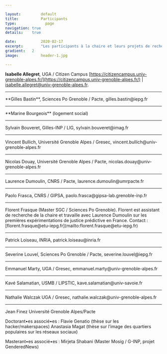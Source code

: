 ```yaml
---

layout:			default
title:  		Participants
type:			  page
navigation: true
details:    true

date:   		2020-02-17
excerpt: 		"Les participants à la chaire et leurs projets de recherche"
gradient: 	2
image: 			header-1.jpg

---
```


**Isabelle Allegret**, UGA / Citizen Campus [https://citizencampus.univ-grenoble-alpes.fr/](https://citizencampus.univ-grenoble-alpes.fr/) | [isabelle.allegret@univ-grenoble-alpes.fr](mailto:isabelle.allegret@univ-grenoble-alpes.fr).
<hr>
**Gilles Bastin**, Sciences Po Grenoble / Pacte, gilles.bastin@iepg.fr
<hr>
**Marine Bourgeois** (logement social)
<hr>
Sylvain Bouveret, Gilles-INP / LIG, sylvain.bouveret@imag.fr
<hr>
Vincent Bullich, Université Grenoble Alpes / Gresec, vincent.bullich@univ-grenoble-alpes.fr
<hr>
Nicolas Douay, Université Grenoble Alpes / Pacte, nicolas.douay@univ-grenoble-alpes.fr
<hr>
Laurence Dumoulin, CNRS / Pacte, laurence.dumoulin@umrpacte.fr
<hr>
Paolo Frasca, CNRS / GIPSA, paolo.frasca@gipsa-lab.grenoble-inp.fr
<hr>
Florent Frasque (Master SGC / Sciences Po Grenoble). Florent est assistant de recherche de la chaire et travaille avec Laurence Dumoulin sur les premières expérimentations de justice prédictive en France. Contact : [florent.frasque@etu-iepg.fr](mailto:florent.frasque@etu-iepg.fr)
<hr>
Patrick Loiseau, INRIA, patrick.loiseau@inria.fr
<hr>
Severine Louvel, Sciences Po Grenoble / Pacte, severine.louvel@iepg.fr
<hr>
Emmanuel Marty, UGA / Gresec, emmanuel.marty@univ-grenoble-alpes.fr
<hr>
Kavé Salamatian, USMB / LIPSTIC, kave.salamatian@univ-savoie.fr
<hr>
Nathalie Walczak UGA / Gresec, nathalie.walczak@univ-grenoble-alpes.fr
<hr>
Jean Finez Université Grenoble Alpes/Pacte

Doctorant•es associé•es :
Flavie Genatio (thèse sur les hacker/makerspaces)
Anastasia Magat (thèse sur l’image des quartiers populaires sur les réseaux sociaux)

Masterant•es associé•es :
Mirjeta Shabani (Master Mosig / G-INP, projet GenderedNews)
